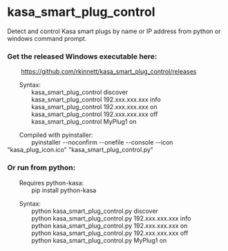 # kasa_smart_plug_control
Detect and control Kasa smart plugs by name or IP address from python or windows command prompt.  
  
### Get the released Windows executable here:    
   https://github.com/rkinnett/kasa_smart_plug_control/releases
  
  Syntax:  
    kasa_smart_plug_control discover  
    kasa_smart_plug_control 192.xxx.xxx.xxx info  
    kasa_smart_plug_control 192.xxx.xxx.xxx on  
    kasa_smart_plug_control 192.xxx.xxx.xxx off  
    kasa_smart_plug_control MyPlug1 on  
  
  Compiled with pyinstaller:  
    pyinstaller --noconfirm --onefile --console --icon "kasa_plug_icon.ico"  "kasa_smart_plug_control.py"  
  
  
### Or run from python:  
  Requires python-kasa:  
    pip install python-kasa  
  
  Syntax:  
    python kasa_smart_plug_control.py discover  
    python kasa_smart_plug_control.py 192.xxx.xxx.xxx info  
    python kasa_smart_plug_control.py 192.xxx.xxx.xxx on  
    python kasa_smart_plug_control.py 192.xxx.xxx.xxx off  
    python kasa_smart_plug_control.py MyPlug1 on  